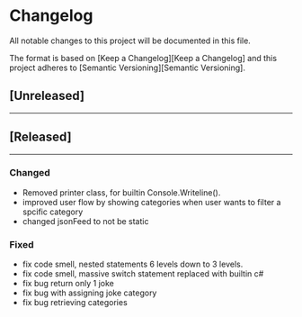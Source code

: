 # Changelog
All notable changes to this project will be documented in this file.

The format is based on [Keep a Changelog][Keep a Changelog] and this project adheres to [Semantic Versioning][Semantic Versioning].

## [Unreleased]


---

## [Released]

---

### Changed

- Removed printer class, for builtin Console.Writeline().
- improved user flow by showing categories when user wants to filter a spcific category
- changed jsonFeed to not be static

### Fixed

- fix code smell, nested statements 6 levels down to 3 levels.
- fix code smell, massive switch statement replaced with builtin c#
- fix bug return only 1 joke
- fix bug with assigning joke category
- fix bug retrieving categories
